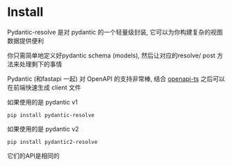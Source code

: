 # Install

Pydantic-resolve 是对 pydantic 的一个轻量级封装, 它可以为你构建复杂的视图数据提供便利

你只需简单地定义好pydantic schema (models), 然后让对应的resolve/ post 方法来处理剩下的事情

Pydantic (和fastapi 一起) 对 OpenAPI 的支持非常棒, 结合 [openapi-ts](https://github.com/hey-api/openapi-ts) 之后可以在前端快速生成 client 文件


如果使用的是 pydantic v1

```shell
pip install pydantic-resolve
```

如果使用的是 pydantic v2

```shell
pip install pydantic2-resolve
```

它们的API是相同的
